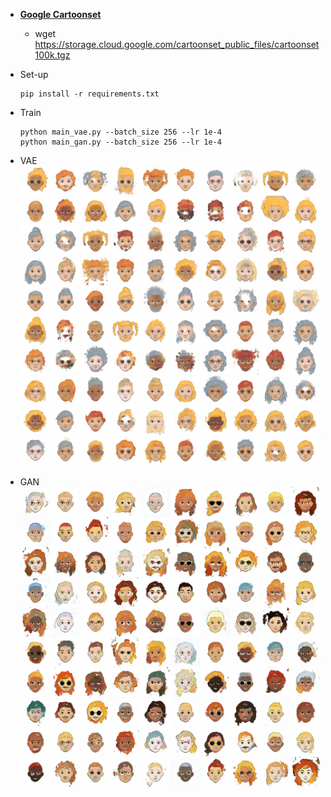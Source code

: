 - [**Google Cartoonset**](https://google.github.io/cartoonset/)
   - wget https://storage.cloud.google.com/cartoonset_public_files/cartoonset100k.tgz

- Set-up
   ```
   pip install -r requirements.txt
   ```
- Train
   ```
   python main_vae.py --batch_size 256 --lr 1e-4
   python main_gan.py --batch_size 256 --lr 1e-4
   ```

- VAE
   ![vae](./img/vae.png)

- GAN
    ![GAN](./img/GAN.png)